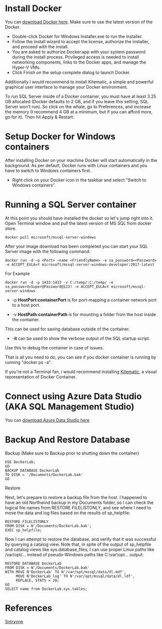 # Install Docker

You can [download Docker here](https://www.docker.com/products/docker-desktop). Make sure to use the latest version of the Docker.

- Double-click Docker for Windows Installer.exe to run the installer.
- Follow the install wizard to accept the license, authorize the installer, and proceed with the install.
- You are asked to authorize Docker.app with your system password during the install process. Privileged access is needed to install networking components, links to the Docker apps, and manage the Hyper-V VMs.
- Click Finish on the setup complete dialog to launch Docker.

Additionally I would recommend to install Kitematic, a simple and powerful graphical user interface to manage your Docker environment.

To run SQL Server inside of a Docker container, you must have at least 3.25 GB allocated (Docker defaults to 2 GB, and if you leave this setting, SQL Server won't run). So click on the whale, go to Preferences, and increase the memory (I recommend 4 GB at a minimum, but if you can afford more, go for it). Then hit Apply & Restart:

# Setup Docker for Windows containers
After installing Docker on your machine Docker will start automatically in the background. As per default, Docker runs with Linux containers and you have to switch to Windows containers first. 

- Right click on your Docker icon in the taskbar and select “Switch to Windows containers”.


# Running a SQL Server container

At this point you should have installed the docker so let's jump right into it. Open Terminal window and pull the latest version of MS SQL from docker store. 

``` docker pull microsoft/mssql-server-windows ```

After your image download has been completed you can start your SQL Server image with the following command:

```
docker run -d –p <Port> –name <FriendlyName> -e sa_password=<Password> -e ACCEPT_EULA=Y microsoft/mssql-server-windows-developer:2017-latest
```
For Example

```
docker run -d -p 1433:1433 -v C:/temp/:C:/temp/ -e sa_password=Super@Password@123! -e ACCEPT_EULA=Y microsoft/mssql-server-windows
```

- -p **HostPort:containerPort** is for port-mapping a container network port to a host port.

- -v **HostPath:containerPath** is for mounting a folder from the host inside the container.

This can be used for saving database outside of the container.

- -**it** can be used to show the verbose output of the SQL startup script.

Use this to debug the container in case of issues.


That is all you need to do, you can see if you docker container is running by running "docker ps -a".

If you're not a Terminal fan, i would recommend installing [Kitematic](https://kitematic.com/), a visual representation of Docker Container.

# Connect using Azure Data Studio (AKA SQL Management Studio)

You can [download Azure Data Studio here](https://github.com/Microsoft/azuredatastudio)

# Backup And Restore Database

Backup (Make sure to Backup prior to shutting down the container)
```
USE DockerLab;  
GO  
BACKUP DATABASE DockerLab  
TO DISK = '/Documents/DockerLab.bak'
GO

```

Restore 

Next, let's prepare to restore a backup file from the host. I happened to have an old Northwind backup in my Documents folder, so I can check the logical file names from RESTORE FILELISTONLY, and see where I need to move the data and log files based on the results of sp_helpfile:

```
RESTORE FILELISTONLY   
FROM DISK = N'/Documents/DockerLab.bak';
EXEC sp_helpfile;
```

Now I can attempt to restore the database, and verify that it was successful by querying a catalog view. Note that, in spite of the output of sp_helpfile and catalog views like sys.database_files, I can use proper Linux paths like /var/opt/... instead of pseudo-Windows paths like C:\var\opt\... output:

```
RESTORE DATABASE DockerLab
FROM DISK = N'/Documents/DockerLab.bak'
WITH MOVE N'DockerLab' TO N'/var/opt/mssql/data/dl.mdf',
     MOVE N'DockerLab_log' TO N'/var/opt/mssql/data/dl.ldf',
     REPLACE, STATS = 20;
GO
SELECT name from DockerLab.sys.tables;
```

# References
[Sntryone](https://blogs.sentryone.com/aaronbertrand/vs-code-mac-sql-linux-docker/)
